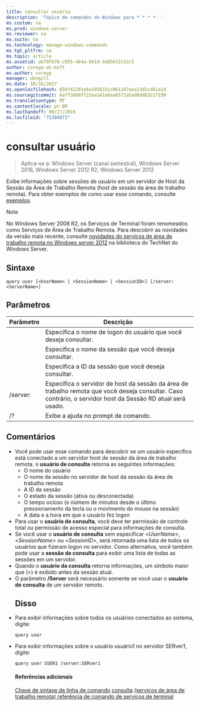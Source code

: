 ```yaml
---
title: consultar usuário
description: 'Tópico de comandos do Windows para * * * *- '
ms.custom: na
ms.prod: windows-server
ms.reviewer: na
ms.suite: na
ms.technology: manage-windows-commands
ms.tgt_pltfrm: na
ms.topic: article
ms.assetid: a670fb78-c055-464a-b61d-3a85632c52c5
author: coreyp-at-msft
ms.author: coreyp
manager: dongill
ms.date: 10/16/2017
ms.openlocfilehash: 65bf42281e6e1956331c061167aea23d1cd61a1d
ms.sourcegitcommit: 6aff3d88ff22ea141a6ea6572a5ad8dd6321f199
ms.translationtype: MT
ms.contentlocale: pt-BR
ms.lasthandoff: 09/27/2019
ms.locfileid: "71384872"
---
```

# <a name="query-user"></a>consultar usuário

>Aplica-se a: Windows Server (canal semestral), Windows Server 2016, Windows Server 2012 R2, Windows Server 2012

Exibe informações sobre sessões de usuário em um servidor de Host da Sessão da Área de Trabalho Remota (host de sessão da área de trabalho remota).
Para obter exemplos de como usar esse comando, consulte [exemplos](#BKMK_examples).
> [!NOTE]
> No Windows Server 2008 R2, os Serviços de Terminal foram renomeados como Serviços de Área de Trabalho Remota. Para descobrir as novidades da versão mais recente, consulte [novidades do serviços de área de trabalho remota no Windows server 2012](https://technet.microsoft.com/library/hh831527) na biblioteca do TechNet do Windows Server.
> ## <a name="syntax"></a>Sintaxe
> ```
> query user [<UserName> | <SessionName> | <SessionID>] [/server:<ServerName>]
> ```
> ## <a name="parameters"></a>Parâmetros
> 
> |      Parâmetro       |                                                     Descrição                                                     |
> |----------------------|---------------------------------------------------------------------------------------------------------------------|
> |      <UserName>      |                            Especifica o nome de logon do usuário que você deseja consultar.                             |
> |    <SessionName>     |                              Especifica o nome da sessão que você deseja consultar.                              |
> |     <SessionID>      |                               Especifica a ID da sessão que você deseja consultar.                               |
> | /server:<ServerName> | Especifica o servidor de host da sessão da área de trabalho remota que você deseja consultar. Caso contrário, o servidor host da Sessão RD atual será usado. |
> |          /?          |                                        Exibe a ajuda no prompt de comando.                                         |
> 
> ## <a name="remarks"></a>Comentários
> - Você pode usar esse comando para descobrir se um usuário específico está conectado a um servidor host de sessão da área de trabalho remota. o **usuário de consulta** retorna as seguintes informações:
>   -   O nome do usuário
>   -   O nome da sessão no servidor de host da sessão da área de trabalho remota
>   -   A ID da sessão
>   -   O estado da sessão (ativa ou desconectada)
>   -   O tempo ocioso (o número de minutos desde o último pressionamento da tecla ou o movimento do mouse na sessão)
>   -   A data e a hora em que o usuário fez logon
> - Para usar o **usuário de consulta**, você deve ter permissão de controle total ou permissão de acesso especial para informações de consulta.
> - Se você usar o **usuário de consulta** sem especificar <*UserName*>, <*SessionName*> ou <*SessionID*>, será retornada uma lista de todos os usuários que fizeram logon no servidor. Como alternativa, você também pode usar a **sessão de consulta** para exibir uma lista de todas as sessões em um servidor.
> - Quando o **usuário da consulta** retorna informações, um símbolo maior que (>) é exibido antes da sessão atual.
> - O parâmetro **/Server** será necessário somente se você usar o **usuário de consulta** de um servidor remoto.
>   ## <a name="BKMK_examples"></a>Disso
> - Para exibir informações sobre todos os usuários conectados ao sistema, digite:
>   ```
>   query user
>   ```
> - Para exibir informações sobre o usuário usuário1 no servidor SERver1, digite:
>   ```
>   query user USER1 /server:SERver1
>   ```
>   #### <a name="additional-references"></a>Referências adicionais
>   [Chave de sintaxe de linha de comando](command-line-syntax-key.md)
>   [consulta](query.md)
>   [ &#40;serviços de área de trabalho remota&#41; referência de comando de serviços de terminal](remote-desktop-services-terminal-services-command-reference.md)
